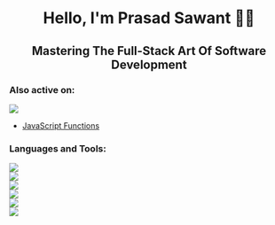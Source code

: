 <h1 align="center">Hello, I'm Prasad Sawant 👋🏼</h1>
<h2 align="center">Mastering The Full-Stack Art Of Software Development</h2>

<h3 align="left">Also active on:</h3>
<p align="left">
  <a href="https://dev.to/prasadsawant7">
    <img src="https://skillicons.dev/icons?i=devto" />
  </a>
</p>

<!-- DEVTO:START -->
- [JavaScript Functions](https://dev.to/prasadsawant7/javascript-functions-12i1)
<!-- DEVTO:END -->

<h3 align="left">Languages and Tools:</h3>
<p align="left">
  <a href="https://skillicons.dev">
    <img src="https://skillicons.dev/icons?i=js,ts,py,java" />
    <br />
    <img src="https://skillicons.dev/icons?i=express,nestjs,fastapi,spring" />
    <br />
    <img src="https://skillicons.dev/icons?i=postgres,mongodb,redis,cassandra" />
    <br />
    <img src="https://skillicons.dev/icons?i=nginx,aws,terraform,ansible" />
    <br />
    <img src="https://skillicons.dev/icons?i=githubactions,jenkins,docker,kubernetes" />
    <br />
    <img src="https://skillicons.dev/icons?i=prometheus,grafana,elasticsearch" />
  </a>
</p>
